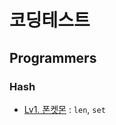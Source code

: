 # 코딩테스트
## Programmers
### Hash
- [Lv1. 폰켓몬](https://github.com/jung-jae0/Algorithm/blob/main/Programmers/%ED%95%B4%EC%8B%9C_%ED%8F%B0%EC%BC%93%EB%AA%AC.py) : ```len```, ```set```
